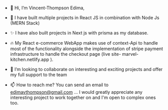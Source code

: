 - 👋 Hi, I’m Vincent-Thompson Edima,
- 🌱 I have built multiple projects in React JS in combination with Node Js (MERN Stack)
- ✨ I have also built projects in Next js with prisma as my database.
- 🔥 My React e-commerce WebApp makes use of context-Api to handle most of the functionality alongside the implementation of stripe payment infrastructure to handle the checkout page (live site- marvel-kitchen.netlify.app ).

- 💞️ I’m looking to collaborate on interesting and exciting projects and offer my full support to the team
- 📫 How to reach me? You can send an email to edimavthompson@gmail.com ... I would greatly appreciate any interesting project to work together on and I'm open to complex ones too.

<!---
Edima2004/Edima2004 is a ✨ special ✨ repository because its `README.md` (this file) appears on your GitHub profile.
You can click the Preview link to take a look at your changes.
--->
